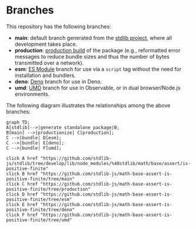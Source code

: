 <!--

@license Apache-2.0

Copyright (c) 2022 The Stdlib Authors.

Licensed under the Apache License, Version 2.0 (the "License");
you may not use this file except in compliance with the License.
You may obtain a copy of the License at

    http://www.apache.org/licenses/LICENSE-2.0

Unless required by applicable law or agreed to in writing, software
distributed under the License is distributed on an "AS IS" BASIS,
WITHOUT WARRANTIES OR CONDITIONS OF ANY KIND, either express or implied.
See the License for the specific language governing permissions and
limitations under the License.

-->

# Branches

This repository has the following branches:

-   **main**: default branch generated from the [stdlib project][stdlib-url], where all development takes place.
-   **production**: [production build][production-url] of the package (e.g., reformatted error messages to reduce bundle sizes and thus the number of bytes transmitted over a network).
-   **esm**: [ES Module][esm-url] branch for use via a `script` tag without the need for installation and bundlers.
-   **deno**: [Deno][deno-url] branch for use in Deno.
-   **umd**: [UMD][umd-url] branch for use in Observable, or in dual browser/Node.js environments.

The following diagram illustrates the relationships among the above branches:

```mermaid
graph TD;
A[stdlib]-->|generate standalone package|B;
B[main] -->|productionize| C[production];
C -->|bundle| D[esm];
C -->|bundle| E[deno];
C -->|bundle| F[umd];

click A href "https://github.com/stdlib-js/stdlib/tree/develop/lib/node_modules/%40stdlib/math/base/assert/is-positive-finite"
click B href "https://github.com/stdlib-js/math-base-assert-is-positive-finite/tree/main"
click C href "https://github.com/stdlib-js/math-base-assert-is-positive-finite/tree/production"
click D href "https://github.com/stdlib-js/math-base-assert-is-positive-finite/tree/esm"
click E href "https://github.com/stdlib-js/math-base-assert-is-positive-finite/tree/deno"
click F href "https://github.com/stdlib-js/math-base-assert-is-positive-finite/tree/umd"
```

[stdlib-url]: https://github.com/stdlib-js/stdlib/tree/develop/lib/node_modules/%40stdlib/math/base/assert/is-positive-finite
[production-url]: https://github.com/stdlib-js/math-base-assert-is-positive-finite/tree/production
[deno-url]: https://github.com/stdlib-js/math-base-assert-is-positive-finite/tree/deno
[umd-url]: https://github.com/stdlib-js/math-base-assert-is-positive-finite/tree/umd
[esm-url]: https://github.com/stdlib-js/math-base-assert-is-positive-finite/tree/esm